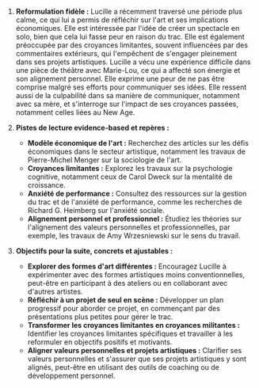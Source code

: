 1) **Reformulation fidèle :**
Lucille a récemment traversé une période plus calme, ce qui lui a permis de réfléchir sur l'art et ses implications économiques. Elle est intéressée par l'idée de créer un spectacle en solo, bien que cela lui fasse peur en raison du trac. Elle est également préoccupée par des croyances limitantes, souvent influencées par des commentaires extérieurs, qui l'empêchent de s'engager pleinement dans ses projets artistiques. Lucille a vécu une expérience difficile dans une pièce de théâtre avec Marie-Lou, ce qui a affecté son énergie et son alignement personnel. Elle exprime une peur de ne pas être comprise malgré ses efforts pour communiquer ses idées. Elle ressent aussi de la culpabilité dans sa manière de communiquer, notamment avec sa mère, et s'interroge sur l'impact de ses croyances passées, notamment celles liées au New Age.

2) **Pistes de lecture evidence-based et repères :**
   - **Modèle économique de l'art :** Recherchez des articles sur les défis économiques dans le secteur artistique, notamment les travaux de Pierre-Michel Menger sur la sociologie de l'art.
   - **Croyances limitantes :** Explorez les travaux sur la psychologie cognitive, notamment ceux de Carol Dweck sur la mentalité de croissance.
   - **Anxiété de performance :** Consultez des ressources sur la gestion du trac et de l'anxiété de performance, comme les recherches de Richard G. Heimberg sur l'anxiété sociale.
   - **Alignement personnel et professionnel :** Étudiez les théories sur l'alignement des valeurs personnelles et professionnelles, par exemple, les travaux de Amy Wrzesniewski sur le sens du travail.

3) **Objectifs pour la suite, concrets et ajustables :**
   - **Explorer des formes d'art différentes :** Encouragez Lucille à expérimenter avec des formes artistiques moins conventionnelles, peut-être en participant à des ateliers ou en collaborant avec d'autres artistes.
   - **Réfléchir à un projet de seul en scène :** Développer un plan progressif pour aborder ce projet, en commençant par des présentations plus petites pour gérer le trac.
   - **Transformer les croyances limitantes en croyances militantes :** Identifier les croyances limitantes spécifiques et travailler à les reformuler en objectifs positifs et motivants.
   - **Aligner valeurs personnelles et projets artistiques :** Clarifier ses valeurs personnelles et s'assurer que ses projets artistiques y sont alignés, peut-être en utilisant des outils de coaching ou de développement personnel.